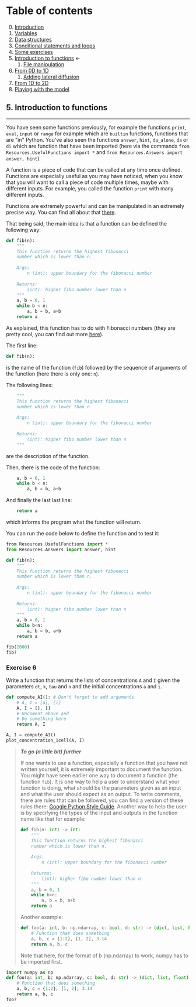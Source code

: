 # Table of contents
0. [Introduction](0-Introduction.ipynb)
1. [Variables](1-Variables.ipynb)
2. [Data structures](2-Data-Structures.ipynb)
3. [Conditional statements and loops](3-Conditional-Statements-Loops.ipynb)
4. [Some exercises](4-Some-Exercises.ipynb)
5. [Introduction to functions](5-0-Introduction-function.ipynb) $\leftarrow$
    1. [File manipulation](5-1-File-manipulation.ipynb)
6. [From 0D to 1D](6-1-From-0D-to-1D.ipynb)
    1. [Adding lateral diffusion](6-2-Adding-lateral-diffusion.ipynb)
7. [From 1D to 2D](7-From-1D-to-2D.ipynb)
8. [Playing with the model](8-Playing-with-the-model.ipynb)

## 5. Introduction to functions
---
You have seen some functions previously, for example the functions `print`, `eval`, `input` or `range` for example which are `builtin` functions, functions that are "in" Python. You've also seen the functions `answer`, `hint`, `da_alone`, `da` or `di` which are function that have been imported (here via the commands `from Resources.UsefulFunctions import *` and `from Resources.Answers import answer, hint`)

A function is a piece of code that can be called at any time once defined. Functions are especially useful as you may have noticed, when you know that you will want to call a piece of code multiple times, maybe with different inputs. For example, you called the function `print` with many different inputs.

Functions are extremely powerful and can be manipulated in an extremely precise way. You can find all about that [there](https://docs.python.org/3/tutorial/controlflow.html#defining-functions).

That being said, the main idea is that a function can be defined the following way:
```python
def fib(n):
    """
    This function returns the highest fibonacci
    number which is lower than n.
    
    Args:
        n (int): upper boundary for the fibonacci number
    
    Returns:
        (int): higher fibo number lower than n
    """
    a, b = 0, 1
    while b < n:
        a, b = b, a+b
    return a
```
As explained, this function has to do with Fibonacci numbers (they are pretty cool, you can find out more [here](https://en.wikipedia.org/wiki/Fibonacci_number)).

The first line:
```python
def fib(n):
```
is the name of the function (`fib`) followed by the sequence of arguments of the function (here there is only one: `n`).

The following lines:
```python
    """
    This function returns the highest fibonacci
    number which is lower than n.
    
    Args:
        n (int): upper boundary for the fibonacci number
    
    Returns:
        (int): higher fibo number lower than n
    """
```
are the description of the function.

Then, there is the code of the function:
```python
    a, b = 0, 1
    while b < n:
        a, b = b, a+b
```

And finally the last last line:
```python
    return a
```
which informs the program what the function will return.

You can run the code below to define the function and to test it:


```python
from Resources.UsefulFunctions import *
from Resources.Answers import answer, hint
```


```python
def fib(n):
    """
    This function returns the highest fibonacci
    number which is lower than n.
    
    Args:
        n (int): upper boundary for the fibonacci number
    
    Returns:
        (int): higher fibo number lower than n
    """
    a, b = 0, 1
    while b<n:
        a, b = b, a+b
    return a

fib(2000)
fib?
```

### Exercise 6
Write a function that returns the lists of concentrations `A` and `I` given the parameters `dt`, `k`, `tau` and `n` and the initial concentrations `a` and `i`.


```python
def compute_AI(): # Don't forget to add arguments
    # A, I = [a], [i] 
    A, I = [], []
    # Uncoment above and
    # Do something here
    return A, I

A, I = compute_AI()
plot_concentration_1cell(A, I)
```

> __*To go (a little bit) further*__
>
> If one wants to use a function, especially a function that you have not written yourself, it is extremely important to document the function.
> You might have seen earlier one way to document a function (the function `fib`).
> It is one way to help a user to understand what your function is doing, what should be the parameters given as an input and what the user should expect as an output.
> To write comments, there are rules that can be followed, you can find a version of these rules there: [Google Python Style Guide](https://google.github.io/styleguide/pyguide.html#38-comments-and-docstrings).
> Another way to help the user is by specifying the types of the input and outputs in the function name like that for example:
> ```python
> def fib(n: int) -> int:
>     """
>     This function returns the highest fibonacci
>     number which is lower than n.
>     
>     Args:
>         n (int): upper boundary for the fibonacci number
>     
>     Returns:
>         (int): higher fibo number lower than n
>     """
>     a, b = 0, 1
>     while b<n:
>         a, b = b, a+b
>     return a
> ```
> Another example:
> ```python
> def foo(a: int, b: np.ndarray, c: bool, d: str) -> (dict, list, float):
>     # Function that does something
>     a, b, c = {1:2}, [1, 2], 3.14
>     return a, b, c
> ```
> Note that here, for the format of b (np.ndarray) to work, numpy has to be imported first.


```python
import numpy as np
def foo(a: int, b: np.ndarray, c: bool, d: str) -> (dict, list, float):
    # Function that does something
    a, b, c = {1:2}, [1, 2], 3.14
    return a, b, c
foo?
```
